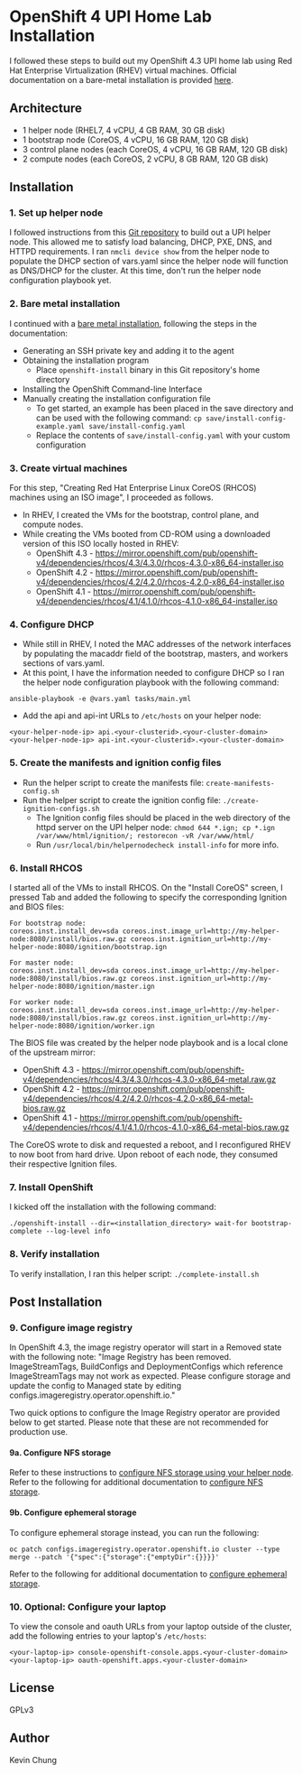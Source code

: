 # OpenShift 4 UPI Home Lab Installation

I followed these steps to build out my OpenShift 4.3 UPI home lab using Red Hat Enterprise Virtualization (RHEV) virtual machines.  Official documentation on a bare-metal installation is provided [here](
https://cloud.redhat.com/openshift/install/metal/user-provisioned).

## Architecture
* 1 helper node (RHEL7, 4 vCPU, 4 GB RAM, 30 GB disk)
* 1 bootstrap node (CoreOS, 4 vCPU, 16 GB RAM, 120 GB disk)
* 3 control plane nodes (each CoreOS, 4 vCPU, 16 GB RAM, 120 GB disk)
* 2 compute nodes (each CoreOS, 2 vCPU, 8 GB RAM, 120 GB disk)

## Installation

### 1. Set up helper node

I followed instructions from this [Git repository] to build out a UPI helper node.  This allowed me to satisfy load balancing, DHCP, PXE, DNS, and HTTPD requirements.  I ran `nmcli device show` from the helper node to populate the DHCP section of vars.yaml since the helper node will function as DNS/DHCP for the cluster.  At this time, don't run the helper node configuration playbook yet.

### 2. Bare metal installation

I continued with a [bare metal installation], following the steps in the documentation:
  * Generating an SSH private key and adding it to the agent
  * Obtaining the installation program
    * Place `openshift-install` binary in this Git repository's home directory
  * Installing the OpenShift Command-line Interface
  * Manually creating the installation configuration file
    * To get started, an example has been placed in the save directory and can be used with the following command: `cp save/install-config-example.yaml save/install-config.yaml`
    * Replace the contents of `save/install-config.yaml` with your custom configuration

### 3. Create virtual machines

For this step, "Creating Red Hat Enterprise Linux CoreOS (RHCOS) machines using an ISO image", I proceeded as follows.
  * In RHEV, I created the VMs for the bootstrap, control plane, and compute nodes.
  * While creating the VMs booted from CD-ROM using a downloaded version of this ISO locally hosted in RHEV:
    * OpenShift 4.3 - https://mirror.openshift.com/pub/openshift-v4/dependencies/rhcos/4.3/4.3.0/rhcos-4.3.0-x86_64-installer.iso
    * OpenShift 4.2 - https://mirror.openshift.com/pub/openshift-v4/dependencies/rhcos/4.2/4.2.0/rhcos-4.2.0-x86_64-installer.iso
    * OpenShift 4.1 - https://mirror.openshift.com/pub/openshift-v4/dependencies/rhcos/4.1/4.1.0/rhcos-4.1.0-x86_64-installer.iso

### 4. Configure DHCP

  * While still in RHEV, I noted the MAC addresses of the network interfaces by populating the macaddr field of the bootstrap, masters, and workers sections of vars.yaml.
  * At this point, I have the information needed to configure DHCP so I ran the helper node configuration playbook with the following command:
   ```
   ansible-playbook -e @vars.yaml tasks/main.yml
   ```
  * Add the api and api-int URLs to `/etc/hosts` on your helper node:
   ```
   <your-helper-node-ip> api.<your-clusterid>.<your-cluster-domain>
   <your-helper-node-ip> api-int.<your-clusterid>.<your-cluster-domain>
   ```

### 5. Create the manifests and ignition config files

  * Run the helper script to create the manifests file: `create-manifests-config.sh`
  * Run the helper script to create the ignition config file: `./create-ignition-configs.sh`
    * The Ignition config files should be placed in the web directory of the httpd server on the UPI helper node: `chmod 644 *.ign; cp *.ign /var/www/html/ignition/; restorecon -vR /var/www/html/`
    * Run `/usr/local/bin/helpernodecheck install-info` for more info.

### 6. Install RHCOS

I started all of the VMs to install RHCOS.  On the "Install CoreOS" screen, I pressed Tab and added the following to specify the corresponding Ignition and BIOS files:
   ```
   For bootstrap node:
   coreos.inst.install_dev=sda coreos.inst.image_url=http://my-helper-node:8080/install/bios.raw.gz coreos.inst.ignition_url=http://my-helper-node:8080/ignition/bootstrap.ign

   For master node:
   coreos.inst.install_dev=sda coreos.inst.image_url=http://my-helper-node:8080/install/bios.raw.gz coreos.inst.ignition_url=http://my-helper-node:8080/ignition/master.ign

   For worker node:
   coreos.inst.install_dev=sda coreos.inst.image_url=http://my-helper-node:8080/install/bios.raw.gz coreos.inst.ignition_url=http://my-helper-node:8080/ignition/worker.ign
   ```

   The BIOS file was created by the helper node playbook and is a local clone of the upstream mirror:
   * OpenShift 4.3 - https://mirror.openshift.com/pub/openshift-v4/dependencies/rhcos/4.3/4.3.0/rhcos-4.3.0-x86_64-metal.raw.gz
   * OpenShift 4.2 - https://mirror.openshift.com/pub/openshift-v4/dependencies/rhcos/4.2/4.2.0/rhcos-4.2.0-x86_64-metal-bios.raw.gz
   * OpenShift 4.1 - https://mirror.openshift.com/pub/openshift-v4/dependencies/rhcos/4.1/4.1.0/rhcos-4.1.0-x86_64-metal-bios.raw.gz

   The CoreOS wrote to disk and requested a reboot, and I reconfigured RHEV to now boot from hard drive.  Upon reboot of each node, they consumed their respective Ignition files.

### 7. Install OpenShift

I kicked off the installation with the following command:
   ```
   ./openshift-install --dir=<installation_directory> wait-for bootstrap-complete --log-level info
   ```

### 8. Verify installation

To verify installation, I ran this helper script: `./complete-install.sh`

## Post Installation

### 9. Configure image registry

In OpenShift 4.3, the image registry operator will start in a Removed state with the following note: "Image Registry has been removed. ImageStreamTags, BuildConfigs and DeploymentConfigs which reference ImageStreamTags may not work as expected. Please configure storage and update the config to Managed state by editing configs.imageregistry.operator.openshift.io."

Two quick options to configure the Image Registry operator are provided below to get started.  Please note that these are not recommended for production use.

#### 9a. Configure NFS storage

  Refer to these instructions to [configure NFS storage using your helper node].  Refer to the following for additional documentation to [configure NFS storage].

#### 9b. Configure ephemeral storage

  To configure ephemeral storage instead, you can run the following:
  ```
  oc patch configs.imageregistry.operator.openshift.io cluster --type merge --patch '{"spec":{"storage":{"emptyDir":{}}}}'
  ```

  Refer to the following for additional documentation to [configure ephemeral storage].

### 10. Optional: Configure your laptop

To view the console and oauth URLs from your laptop outside of the cluster, add the following entries to your laptop's `/etc/hosts`:
```
<your-laptop-ip> console-openshift-console.apps.<your-cluster-domain>
<your-laptop-ip> oauth-openshift.apps.<your-cluster-domain>
```

## License
GPLv3

## Author
Kevin Chung

[Git repository]: https://github.com/christianh814/ocp4-upi-helpernode
[bare metal installation]: https://docs.openshift.com/container-platform/4.3/installing/installing_bare_metal/installing-bare-metal.html#ssh-agent-using_installing-bare-metal
[configure NFS storage using your helper node]: ./operator/image-registry/README.md
[configure NFS storage]: https://docs.openshift.com/container-platform/4.3/registry/configuring-registry-storage/configuring-registry-storage-baremetal.html#registry-configuring-storage-baremetal_configuring-registry-storage-baremetal
[configure ephemeral storage]: https://docs.openshift.com/container-platform/4.3/registry/configuring-registry-storage/configuring-registry-storage-baremetal.html#installation-registry-storage-non-production_configuring-registry-storage-baremetal
